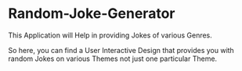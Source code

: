 # Random-Joke-Generator
This Application will Help in providing Jokes of various Genres.

So here, you can find a User Interactive Design that provides you with random Jokes on various Themes not just one particular Theme.

